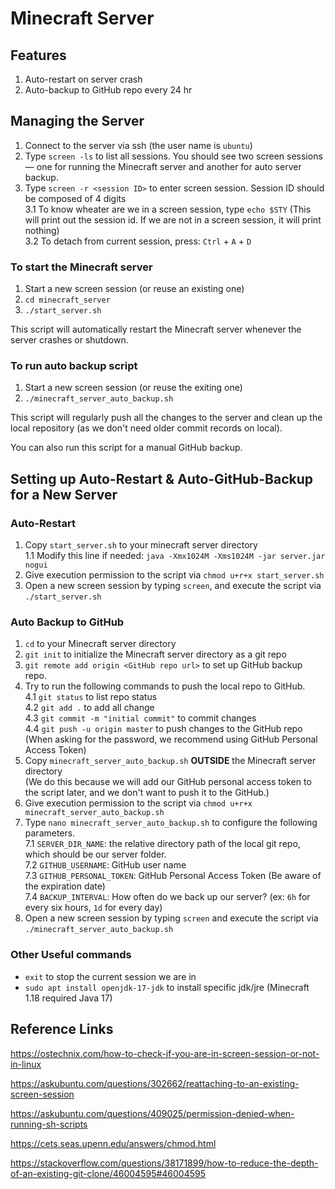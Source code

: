 # Minecraft Server

## Features
1. Auto-restart on server crash
2. Auto-backup to GitHub repo every 24 hr

## Managing the Server

1. Connect to the server via ssh (the user name is `ubuntu`)
2. Type `screen -ls` to list all sessions.
You should see two screen sessions — one for running the Minecraft server and another for auto server backup.
3. Type `screen -r <session ID>` to enter screen session. Session ID should be composed of 4 digits  
    3.1 To know wheater are we in a screen session, type `echo $STY` (This will print out the session id. If we are not in a screen session, it will print nothing)  
    3.2 To detach from current session, press: `Ctrl` + `A` + `D`
    
### To start the Minecraft server
1. Start a new screen session (or reuse an existing one) 
2. `cd minecraft_server`
3. `./start_server.sh`

This script will automatically restart the Minecraft server whenever the server crashes or shutdown.
    
### To run auto backup script
1. Start a new screen session (or reuse the exiting one) 
2. `./minecraft_server_auto_backup.sh`  

This script will regularly push all the changes to the server and clean up the local repository (as we don't need older commit records on local).

You can also run this script for a manual GitHub backup.

## Setting up Auto-Restart & Auto-GitHub-Backup for a New Server
### Auto-Restart
1. Copy `start_server.sh` to your minecraft server directory  
    1.1 Modify this line if needed: `java -Xmx1024M -Xms1024M -jar server.jar nogui`
2. Give execution permission to the script via `chmod u+r+x start_server.sh`
3. Open a new screen session by typing `screen`, and execute the script via `./start_server.sh`

### Auto Backup to GitHub
1. `cd` to your Minecraft server directory
2. `git init` to initialize the Minecraft server directory as a git repo
3. `git remote add origin <GitHub repo url>` to set up GitHub backup repo.
4. Try to run the following commands to push the local repo to GitHub.  
    4.1  `git status` to list repo status  
    4.2 `git add .` to add all change  
    4.3 `git commit -m "initial commit"` to commit changes   
    4.4 `git push -u origin master` to push changes to the GitHub repo  
    (When asking for the password, we recommend using GitHub Personal Access Token) 
5. Copy `minecraft_server_auto_backup.sh` **OUTSIDE** the Minecraft server directory  
   (We do this because we will add our GitHub personal access token to the script later, and we don't want to push it to the GitHub.)
6. Give execution permission to the script via `chmod u+r+x minecraft_server_auto_backup.sh`
7. Type `nano minecraft_server_auto_backup.sh` to configure the following parameters.  
    7.1 `SERVER_DIR_NAME`: the relative directory path of the local git repo, which should be our server folder.  
    7.2 `GITHUB_USERNAME`: GitHub user name  
    7.3 `GITHUB_PERSONAL_TOKEN`: GitHub Personal Access Token (Be aware of the expiration date)  
    7.4 `BACKUP_INTERVAL`: How often do we back up our server? (ex: `6h` for every six hours, `1d` for every day)  
8. Open a new screen session by typing `screen` and execute the script via `./minecraft_server_auto_backup.sh`

### Other Useful commands    
* `exit` to stop the current session we are in
* `sudo apt install openjdk-17-jdk` to install specific jdk/jre (Minecraft 1.18 required Java 17)
    
## Reference Links
https://ostechnix.com/how-to-check-if-you-are-in-screen-session-or-not-in-linux
    
https://askubuntu.com/questions/302662/reattaching-to-an-existing-screen-session

https://askubuntu.com/questions/409025/permission-denied-when-running-sh-scripts

https://cets.seas.upenn.edu/answers/chmod.html

https://stackoverflow.com/questions/38171899/how-to-reduce-the-depth-of-an-existing-git-clone/46004595#46004595
